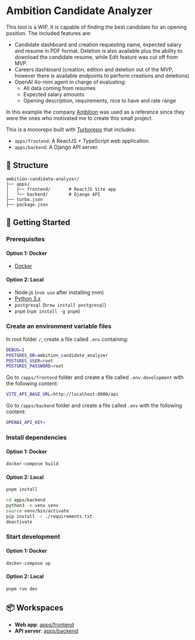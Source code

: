 # Ambition Candidate Analyzer

This tool is a WIP. It is capable of finding the best candidate for an opening position.
The included features are:

- Candidate dashboard and creation requesting name, expected salary and resume in PDF format. Deletion is also available plus the ability to download the candidate resume, while Edit feature was cut off from MVP.
- Careers dashboard (creation, edition and deletion out of the MVP, however there is available endpoints to perform creations and deletions)
- OpenAI 4o-mini agent in charge of evaluating:
  - All data coming from resumes
  - Expected salary amounts
  - Opening description, requirements, nice to have and rate range

In this example the company [Ambition](https://ambition.com/) was used as a reference since they were the ones who motivated me to create this small project.

This is a monorepo built with [Turborepo](https://turbo.build/repo) that includes:

- `apps/frontend`: A ReactJS + TypeScript web application.
- `apps/backend`: A Django API server.

## 🧱 Structure

```
ambition-candidate-analyzer/
├── apps/
│   ├── frontend/       # ReactJS Vite app
│   └── backend/        # Django API
├── turbo.json
├── package.json
```

## 🚀 Getting Started

### Prerequisites

#### Option 1: Docker

- [Docker](https://docs.docker.com/desktop/setup/install/mac-install/)

#### Option 2: Local

- Node.js (`nvm use` after installing nvm)
- [Python 3.x](https://www.python.org/downloads/macos/)
- `postgresql` (`brew install postgresql`)
- `pnpm` (`npm install -g pnpm`)

### Create an environment variable files

In root folder `/`, create a file called `.env` containing:

```bash
DEBUG=1
POSTGRES_DB=ambition_candidate_analyzer
POSTGRES_USER=root
POSTGRES_PASSWORD=root
```

Go to `/apps/frontend` folder and create a file called `.env.development` with the following content:

```bash
VITE_API_BASE_URL=http://localhost:8000/api
```

Go to `/apps/backend` folder and create a file called `.env` with the following content:

```bash
OPENAI_API_KEY=
```

### Install dependencies

#### Option 1: Docker

```bash
docker-compose build
```

#### Option 2: Local

```bash
pnpm install
```

```bash
cd apps/backend
python3 -m venv venv
source venv/bin/activate
pip install -r ./requirements.txt
deactivate
```

### Start development

#### Option 1: Docker

```bash
docker-compose up
```

#### Option 2: Local

```bash
pnpm run dev
```

## 📦 Workspaces

<!-- TODO: Add README for these, including diagrams and more guides -->

- **Web app**: [apps/frontend](./apps/frontend)
- **API server**: [apps/backend](./apps/backend)
